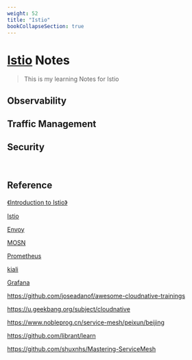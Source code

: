 ```yaml
---
weight: 52
title: "Istio"
bookCollapseSection: true
---
```



# [Istio](https://istio.io/) Notes
> This is my learning Notes for Istio





## Observability


## Traffic Management





## Security





<br/>

## Reference

[《Introduction to Istio》](https://learning.edx.org/course/course-v1:LinuxFoundationX+LFS144x+3T2022/home)

[Istio](https://github.com/istio/istio)

[Envoy](https://github.com/envoyproxy/envoy)

[MOSN](https://mosn.io/)



[Prometheus](https://prometheus.io/)

[kiali]()

[Grafana]()

https://github.com/joseadanof/awesome-cloudnative-trainings

https://u.geekbang.org/subject/cloudnative

https://www.nobleprog.cn/service-mesh/peixun/beijing

https://github.com/librant/learn

https://github.com/shuxnhs/Mastering-ServiceMesh










